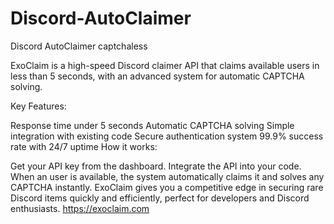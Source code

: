 # Discord-AutoClaimer
Discord AutoClaimer captchaless 

ExoClaim is a high-speed Discord claimer API that claims available users in less than 5 seconds, with an advanced system for automatic CAPTCHA solving.

Key Features:

Response time under 5 seconds
Automatic CAPTCHA solving
Simple integration with existing code
Secure authentication system
99.9% success rate with 24/7 uptime
How it works:

Get your API key from the dashboard.
Integrate the API into your code.
When an user is available, the system automatically claims it and solves any CAPTCHA instantly.
ExoClaim gives you a competitive edge in securing rare Discord items quickly and efficiently, perfect for developers and Discord enthusiasts.
https://exoclaim.com
